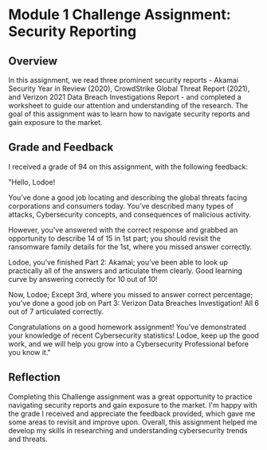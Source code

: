 # Module 1 Challenge Assignment: Security Reporting

## Overview
In this assignment, we read three prominent security reports - Akamai Security Year in Review (2020), CrowdStrike Global Threat Report (2021), and Verizon 2021 Data Breach Investigations Report - and completed a worksheet to guide our attention and understanding of the research. The goal of this assignment was to learn how to navigate security reports and gain exposure to the market.

## Grade and Feedback
I received a grade of 94 on this assignment, with the following feedback:

"Hello, Lodoe!

You’ve done a good job locating and describing the global threats facing corporations and consumers today. You’ve described many types of attacks, Cybersecurity concepts, and consequences of malicious activity.

However, you’ve answered with the correct response and grabbed an opportunity to describe 14 of 15 in 1st part; you should revisit the ransomware family details for the 1st, where you missed answer correctly.

Lodoe, you’ve finished Part 2: Akamai; you’ve been able to look up practically all of the answers and articulate them clearly. Good learning curve by answering correctly for 10 out of 10!

Now, Lodoe; Except 3rd, where you missed to answer correct percentage; you’ve done a good job on Part 3: Verizon Data Breaches Investigation! All 6 out of 7 articulated correctly.

Congratulations on a good homework assignment! You’ve demonstrated your knowledge of recent Cybersecurity statistics! Lodoe, keep up the good work, and we will help you grow into a Cybersecurity Professional before you know it."


## Reflection

Completing this Challenge assignment was a great opportunity to practice navigating security reports and gain exposure to the market. I'm happy with the grade I received and appreciate the feedback provided, which gave me some areas to revisit and improve upon. Overall, this assignment helped me develop my skills in researching and understanding cybersecurity trends and threats.

